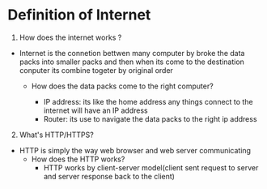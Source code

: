 # Definition of Internet

1. How does the internet works ?

- Internet is the connetion bettwen many computer by broke the data packs into smaller packs and then when its come to the destination conputer its combine togeter by original order

  - How does the data packs come to the right computer?

    - IP address: its like the home address any things connect to the internet will have an IP address
    - Router: its use to navigate the data packs to the right ip address

2. What's HTTP/HTTPS?

- HTTP is simply the way web browser and web server communicating
  - How does the HTTP works?
    - HTTP works by client-server model(client sent request to server and server response back to the client)
